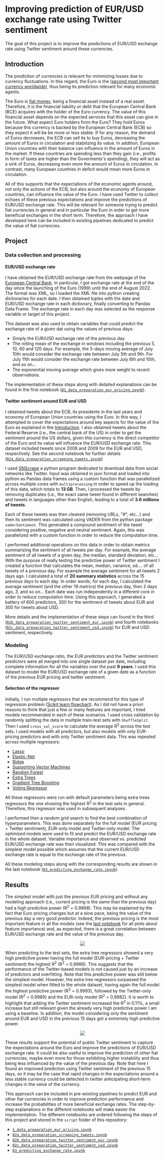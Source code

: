 # **Improving prediction of EUR/USD exchange rate using Twitter sentiment**

The goal of this project is to improve the predictions of EUR/USD exchange rate using Twitter sentiment around these currencies.

## Introduction

The prediction of currencies is relevant for minimizing losses due to currency fluctuations. In this regard, the Euro is the ([second most important currency worldwide](https://www.statista.com/statistics/247362/global-foreign-exchange-market-turnover-by-currency/)), thus being its prediction relevant for many economic agents. 

The Euro is [fiat money](https://en.wikipedia.org/wiki/Fiat_money), being a financial asset instead of a real asset. Therefore, it is the financial liability or debt that the European Central Bank (BCE) acquires with the holder of the Euro currency. The value of this financial asset depends on the expected services that this asset can give in the future. What expect Euro holders from the Euro? They hold Euros because this currency is backed by the European Central Bank (ECB) so they expect it will be be more or less stable. If for any reason, the demand of Euros decreases, the ECB can sell its to buy Euros, decreasing the amount of Euros in circulation and stabilizing its value. In addition, European Union countries with their balance can influence in the amount of Euros in the market. If these countries are spending less than they gain (i.e., profits in form of taxes are higher than the Goverments's spending), they will act as a sink of Euros, decreasing even more the amount of Euros in circulation. In contrast, many European countries in deficit would mean more Euros in circulation. 

All of this supports that the expectations of the economic agents around, not only the actions of the ECB, but also around the economy of European countries, can influence the value of the Euro. I have used Twitter to collect echoes of these previous expectations and improve the predictions of EUR/USD exchange rate. This will be relevant for someone trying to predict fiat currencies in general and in particular the Euro in order to get more beneficial exchanges in the short term. Therefore, the approach I have developed here can be included in existing pipelines dedicated to predict the value of fiat currencies.

## Project

### Data collection and processing

#### EUR/USD exchange rate

I have obtained the EUR/USD exchange rate from the webpage of the [European Central Bank](https://www.ecb.europa.eu/stats/policy_and_exchange_rates/euro_reference_exchange_rates/html/eurofxref-graph-usd.en.html). In particular, I got exchange rate at the end of the day since the launching of the Euro (1999) until the end of August 2022. The format was XML, so I loaded the XML file into python creating dictionaries for each date. I then obtained tuples with the date and EUR/USD exchange rate in each dictionary, finally converting to Pandas Data Frame. The exchange rate in each day was selected as the response variable or target of this project. 

This dataset was also used to obtain variables that could predict the exchange rate of a given dat using the values of previous days:

- Simply the EUR/USD exchange rate of the previous day.
- The rolling mean of the exchange in windows including the previous 5, 10, 60 and 120 days. For example, the 5-days moving average of July 10th would consider the exchange rate between July 5th and 9th. For July 11th would consider the exchange rate between July 6th and 10th, and so on...
- The exponential moving average which gives more weight to recent observations.

The implementation of these steps along with detailed explanations can be found in the first notebook ([`01_data_preparation_eur_pricing.ipynb`](/scripts/01_data_preparation_eur_pricing.ipynb)).

#### Twitter sentiment around EUR and USD

I obtained tweets about the ECB, its presidents in the last years and economy of European Union countries using the Euro. In this way, I attempted to cover the expectations around key aspects for the value of the Euro as explained in the [Introduction](https://github.com/dtortosa/capstone_project#introduction). I also obtained tweets about the Federal Reserve (i.e., the central bank of the US) in order to get the sentiment around the US dollars, given this currency is the direct competitor of the Euro and its value will influence the EUR/USD exchange rate. This dataset included tweets since 2008 and 2009 for the EUR and USD, respectively. See the second notebook for further details ([`02a_data_preparation_scrapping_tweets.ipynb`](/scripts/02a_data_preparation_scrapping_tweets.ipynb))

I used [SNScrape](https://github.com/JustAnotherArchivist/snscrape) a python program dedicated to download data from social networks like Twitter. Input was obtained in json format and loaded into python as Pandas data frames using a custom function that was parallelized across multiple cores with `multiprocessing` in order to speed up the loading of this data, which totals to **13 GB**. Then, I processed the tweets by removing duplicates (i.e., the exact same tweet found in different searches) and tweets in languages other than English, leading to a total of **3.6 millions of tweets**.

Each of these tweets was then cleaned (removing URLs, "#", etc...) and then its sentiment was calculated using VADER from the python package `vaderSentiment`. This generated a compound sentiment of the tweet considering positive, negative and neutral sentiment. Again, this was parallelized with a custom function in order to reduce the computation time.

I performed additional operations on this data in order to obtain metrics summarizing the sentiment of all tweets per day. For example, the average sentiment of all tweets of a given day, the median, standard deviation, etc... With the purpose of really testing the predictive power of Twitter sentiment I created a function that calculates the mean, median, variance, sd.... of all tweets of a previous day. For example the average sentiment for all tweets 2 days ago. I calculated a total of **20 summary statistics** across the 15 previous days to each day. In order words, for each day, I calculated the average sentiment (and the other 19 metrics) the previous day, then 2 days ago, 3, and so on... Each date was run independently in a different core in order to reduce computation time. Using this approach, I generated a battery of 600 predictors, 300 for the sentiment of tweets about EUR and 300 for tweets about USD. 

More details and the implementation of these steps can found in the third ([`02b_data_preparation_twitter_sentiment_eur.ipynb`](/scripts/02b_data_preparation_twitter_sentiment_eur.ipynb)) and fourth notebooks ([`02c_data_preparation_twitter_sentiment_usd.ipynb`](/scripts/02c_data_preparation_twitter_sentiment_usd.ipynb)) for EUR and USD sentiment, respectively.

### Modeling

The EUR/USD exchange ratio, the EUR predictors and the Twitter sentiment predictors were all merged into one single dataset per date, including complete information for all the variables over the past **9 years**. I used this dataset to model the EUR/USD exchange rate of a given date as a function of the previous EUR pricing and twitter sentiment. 

#### Selection of the regressor

Initially, I run multiple regressors that are recommend for this type of regression problem ([Scikit learn flowchart](https://scikit-learn.org/stable/tutorial/machine_learning_map/index.html)). As I did not have a priori reasons to think that just a few or many features are important, I tried models recommended in each of these scenarios. I used cross validation by randomly splitting the data in multiple train-test sets with `ShuffleSplit`. Then I used `cross_val_score` to calculate the average R<sup>2</sup> across the test sets. I used models with all predictors, but also models with only EUR-pricing predictors and with only Twitter sentiment data. This was repeated across multiple regressors:

- [Lasso](https://scikit-learn.org/stable/modules/linear_model.html#lasso)
- [Elastic-Net](https://scikit-learn.org/stable/modules/linear_model.html#elastic-net)
- [Ridge](https://scikit-learn.org/stable/modules/linear_model.html#ridge-regression)
- [Supporting Vector Machines](https://scikit-learn.org/stable/modules/svm.html#regression)
- [Random Forest](https://scikit-learn.org/stable/modules/ensemble.html#random-forests)
- [Extra Trees](https://scikit-learn.org/stable/modules/ensemble.html#extremely-randomized-trees)
- [Gradient Tree Boosting](https://scikit-learn.org/stable/modules/ensemble.html#gradient-tree-boosting)
- [Voting Regressor](https://scikit-learn.org/stable/modules/ensemble.html#voting-regressor)

All these regressors were run with default parameters being extra trees regressors the one showing the highest R<sup>2</sup> in the test sets in general. Therefore, this regressor was used in subsequent analyses.

I performed then a random grid search to find the best combination of hyperparameters. This was done separately for the full model (EUR pricing + Twitter sentiment), EUR-only model and Twitter-only model. The optimized models were used to fit and predict the EUR/USD exchange rate in the whole dataset. Variable importance and observed vs. predicted EUR/USD exchange rate was then visualized. This was compared with the simplest model possible which assumes that the current EUR/USD exchange rate is equal to the exchange rate of the previous.

All these modeling steps along with the corresponding results are shown in the last notebook ([`03_predicting_exchange_rate.ipynb`](/scripts/03_predicting_exchange_rate.ipynb)).

## Results

The simplest model with just the previous EUR pricing and without any modeling approach (i.e., current pricing is the same than the previous day) had a high predictive power (R<sup>2</sup> = 0.9968). This may be explained by the fact that Euro pricing changes but at a slow pace, being the value of the previous day a very good predictor. Indeed, the previous pricing is the most important feature in all the models (see the [last notebook](/scripts/03_predicting_exchange_rate.ipynb) for all plots about feature importance) and, as expected, there is a great correlation between EUR/USD exchange rate and the value of the previous day.

<p align="center">
  <img src="https://github.com/dtortosa/capstone_project/blob/main/results/figures/eur_pricing_vs_previous_day.jpg" />
</p>

When predicting to the test sets, the extra tree regressors showed a very high predictive power having the full model (EUR-pricing + Twitter sentiment) the highest R<sup>2</sup> (R<sup>2</sup> = 0.9966). This suggests that the performance of the Twitter-based models is not caused just by an increase of predictors and overfitting. Note that this predictive power was still below the simplest model. However, the extra tree regressors surpassed the simplest model when fitted to the whole dataset, having again the full model the highest predictive power (R<sup>2</sup> = 0.9993), followed by the Twitter-only model (R<sup>2</sup> = 0.9989) and the EUR-only model (R<sup>2</sup> = 0.9982). It is worth to highlight that adding the Twitter sentiment increased the R<sup>2</sup> in 0.11%, a small increase but still relevant given the already very high predictive power I am using a baseline. In addition, the model considering only the sentiment around EUR and USD in the previous 15 days got a extremely high predictive power.

<p align="center">
  <img src="https://github.com/dtortosa/capstone_project/blob/main/results/figures/eur_predictions_final_models.jpg" />
</p>

These results support the potential of public Twitter sentiment to capture the expectations around the Euro and improve the predictions of EUR/USD exchange rate. It could be also useful to improve the prediction of other fiat currencies, maybe even more for those exhibiting higher instability and thus being less influenced by the value of the previous day. Note that here I found an improved prediction using Twitter sentiment of the previous 15 days, so it may be the case that rapid changes in the expectations around a less stable currency could be detected in twitter anticipating short-term changes in the value of the currency. 

This approach can be included in pre-existing pipelines to predict EUR and other fiat currencies in order to improve prediction performance and increase the probabilities of more beneficial exchange rates. The step-by-step explanations in the different notebooks will make easier the implementation. The different notebooks are ordered following the steps of this project and stored in the `script` folder of this repository:

- [`1_data_preparation_eur_pricing.ipynb`](scripts/1_data_preparation_eur_pricing.ipynb)
- [`02a_data_preparation_scrapping_tweets.ipynb`](scripts/02a_data_preparation_scrapping_tweets.ipynb)
- [`02b_data_preparation_twitter_sentiment_eur.ipynb`](scripts/02b_data_preparation_twitter_sentiment_eur.ipynb)
- [`02c_data_preparation_twitter_sentiment_usd.ipynb`](scripts/02c_data_preparation_twitter_sentiment_usd.ipynb)
- [`03_predicting_exchange_rate.ipynb`](scripts/03_predicting_exchange_rate.ipynb)
